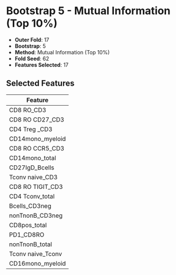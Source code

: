 # Bootstrap 5 - Mutual Information (Top 10%)

- **Outer Fold**: 17
- **Bootstrap**: 5
- **Method**: Mutual Information (Top 10%)
- **Fold Seed**: 62
- **Features Selected**: 17

## Selected Features

| Feature |
|---------|
| CD8 RO_CD3 |
| CD8 RO CD27_CD3 |
| CD4 Treg _CD3 |
| CD14mono_myeloid |
| CD8 RO CCR5_CD3 |
| CD14mono_total |
| CD27IgD_Bcells |
| Tconv naive_CD3 |
| CD8 RO TIGIT_CD3 |
| CD4 Tconv_total |
| Bcells_CD3neg |
| nonTnonB_CD3neg |
| CD8pos_total |
| PD1_CD8RO |
| nonTnonB_total |
| Tconv naive_Tconv |
| CD16mono_myeloid |
